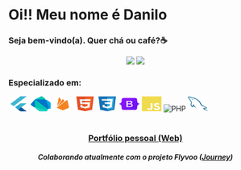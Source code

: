 # Oi!! Meu nome é Danilo
### Seja bem-vindo(a). Quer chá ou café?☕

<div align="center">
  <img height="160em" src="https://github-readme-stats.vercel.app/api?username=oculosdanilo&show_icons=true&theme=dracula&include_all_commits=true&count_private=true"/>
  <img height="160em" src="https://github-readme-stats.vercel.app/api/top-langs/?username=oculosdanilo&layout=compact&langs_count=5&theme=dracula"/>
</div>

### Especializado em:
<div>
  <img alt="Flutter" height="30" width="40" src="https://raw.githubusercontent.com/devicons/devicon/master/icons/flutter/flutter-original.svg">
  <img alt="Dart" height="30" width="40" src="https://raw.githubusercontent.com/devicons/devicon/master/icons/dart/dart-original.svg">
  <img alt="Firebase" height="30" width="40" src="https://raw.githubusercontent.com/devicons/devicon/master/icons/firebase/firebase-plain.svg">
  <img alt="HTML" height="30" width="40" src="https://raw.githubusercontent.com/devicons/devicon/master/icons/html5/html5-original.svg">
  <img alt="CSS" height="30" width="40" src="https://raw.githubusercontent.com/devicons/devicon/master/icons/css3/css3-original.svg">
  <img alt="Bootstrap" height="30" width="40" src="https://raw.githubusercontent.com/devicons/devicon/master/icons/bootstrap/bootstrap-original.svg">
  <img alt="JavaScript" height="30" width="40" src="https://raw.githubusercontent.com/devicons/devicon/master/icons/javascript/javascript-plain.svg">
  <img alt="PHP" height="30" width="40" src="https://cdn.jsdelivr.net/gh/devicons/devicon/icons/php/php-original.svg" />
  <img alt="MySql" height="30" width="40" src="https://raw.githubusercontent.com/devicons/devicon/master/icons/mysql/mysql-original.svg">
</div><br>

<div align="center">
<h3><a href="https://etec199-danilolima.epizy.com/" target="_blank">Portfólio pessoal (Web)</a></h3>
<h5>Colaborando atualmente com o projeto Flyvoo (<a href="">Journey</a>)</h5>
</div>

<!--
**oculosdanilo/oculosdanilo** is a ✨ _special_ ✨ repository because its `README.md` (this file) appears on your GitHub profile.

Here are some ideas to get you started:

- 🔭 I’m currently working on ...
- 🌱 I’m currently learning ...
- 👯 I’m looking to collaborate on ...
- 🤔 I’m looking for help with ...
- 💬 Ask me about ...
- 📫 How to reach me: ...
- 😄 Pronouns: ...
- ⚡ Fun fact: ...
-->
